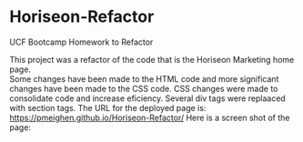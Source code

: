 # Horiseon-Refactor
UCF Bootcamp Homework to Refactor

This project was a refactor of the code that is the Horiseon Marketing home page.  
Some changes have been made to the HTML code and more significant changes have been made to the CSS code.
CSS changes were made to consolidate code and increase eficiency.
Several div tags were replaaced with section tags.
The URL for the deployed page is: https://pmeighen.github.io/Horiseon-Refactor/
Here is a screen shot of the page:
